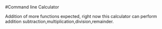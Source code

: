#Command line Calculator

Addition of more functions expected, right now this calculator can perform addition
subtraction,multiplication,division,remainder.
